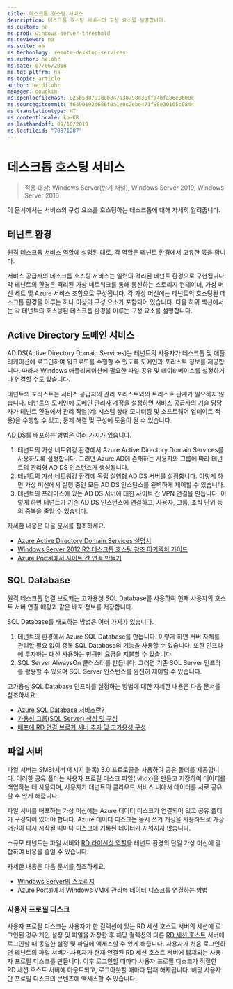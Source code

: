 ```yaml
---
title: 데스크톱 호스팅 서비스
description: 데스크톱 호스팅 서비스의 구성 요소를 설명합니다.
ms.custom: na
ms.prod: windows-server-threshold
ms.reviewer: na
ms.suite: na
ms.technology: remote-desktop-services
ms.author: helohr
ms.date: 07/06/2018
ms.tgt_pltfrm: na
ms.topic: article
author: heidilohr
manager: dougkim
ms.openlocfilehash: 025b5d8791d0b847a38798d36ffa4bfa86e0b00c
ms.sourcegitcommit: f6490192d686f0a1e0c2ebe471f98e30105c0844
ms.translationtype: HT
ms.contentlocale: ko-KR
ms.lasthandoff: 09/10/2019
ms.locfileid: "70871287"
---
```

# <a name="desktop-hosting-service"></a>데스크톱 호스팅 서비스

>적용 대상: Windows Server(반기 채널), Windows Server 2019, Windows Server 2016

이 문서에서는 서비스의 구성 요소를 호스팅하는 데스크톱에 대해 자세히 알려줍니다.

## <a name="tenant-environment"></a>테넌트 환경

[원격 데스크톱 서비스 역할](rds-roles.md)에 설명된 대로, 각 역할은 테넌트 환경에서 고유한 몫을 합니다.

서비스 공급자의 데스크톱 호스팅 서비스는 일련의 격리된 테넌트 환경으로 구현됩니다. 각 테넌트의 환경은 격리된 가상 네트워크를 통해 통신하는 스토리지 컨테이너, 가상 머신 세트 및 Azure 서비스 조합으로 구성됩니다. 각 가상 머신에는 테넌트의 호스팅된 데스크톱 환경을 이루는 하나 이상의 구성 요소가 포함되어 있습니다. 다음 하위 섹션에서는 각 테넌트의 호스팅된 데스크톱 환경을 이루는 구성 요소를 설명합니다.

## <a name="active-directory-domain-services"></a>Active Directory 도메인 서비스

AD DS(Active Directory Domain Services)는 테넌트의 사용자가 데스크톱 및 애플리케이션에 로그인하여 워크로드를 수행할 수 있도록 도메인과 포리스트 정보를 제공합니다. 따라서 Windows 애플리케이션에 필요한 파일 공유 및 데이터베이스를 설정하거나 연결할 수도 있습니다.

테넌트의 포리스트는 서비스 공급자의 관리 포리스트와의 트러스트 관계가 필요하지 않습니다. 테넌트의 도메인에 도메인 관리자 계정을 설정하면 서비스 공급자의 기술 담당자가 테넌트 환경에서 관리 작업(예: 시스템 상태 모니터링 및 소프트웨어 업데이트 적용)을 수행할 수 있고, 문제 해결 및 구성에 도움이 될 수 있습니다.

AD DS를 배포하는 방법은 여러 가지가 있습니다.

1. 테넌트의 가상 네트워킹 환경에서 Azure Active Directory Domain Services를 사용하도록 설정합니다. 그러면 Azure AD에 존재하는 사용자와 그룹에 따라 테넌트의 관리형 AD DS 인스턴스가 생성됩니다.
2. 테넌트의 가상 네트워킹 환경에 독립 실행형 AD DS 서버를 설정합니다. 이렇게 하면 가상 머신에서 실행 중인 모든 AD DS 인스턴스를 완벽하게 제어할 수 있습니다.
3. 테넌트의 프레미스에 있는 AD DS 서버에 대한 사이트 간 VPN 연결을 만듭니다. 이렇게 하면 테넌트가 기존 AD DS 인스턴스에 연결하고, 사용자, 그룹, 조직 단위 등의 중복을 줄일 수 있습니다.

자세한 내용은 다음 문서를 참조하세요.

* [Azure Active Directory Domain Services 설명서](https://docs.microsoft.com/azure/active-directory-domain-services/)
* [Windows Server 2012 R2 데스크톱 호스팅 참조 아키텍처 가이드](https://docs.microsoft.com/azure/vpn-gateway/vpn-gateway-howto-site-to-site-resource-manager-portal)
* [Azure Portal에서 사이트 간 연결 만들기](https://docs.microsoft.com/azure/vpn-gateway/vpn-gateway-howto-site-to-site-resource-manager-portal)

## <a name="sql-database"></a>SQL Database

원격 데스크톱 연결 브로커는 고가용성 SQL Database를 사용하여 현재 사용자의 호스트 서버 연결 매핑과 같은 배포 정보를 저장합니다.

SQL Database를 배포하는 방법은 여러 가지가 있습니다.

1. 테넌트의 환경에서 Azure SQL Database를 만듭니다. 이렇게 하면 서버 자체를 관리할 필요 없이 중복 SQL Database의 기능을 사용할 수 있습니다. 또한 인프라에 투자하는 대신 사용하는 만큼만 요금을 지불할 수 있습니다.
2. SQL Server AlwaysOn 클러스터를 만듭니다. 그러면 기존 SQL Server 인프라를 활용할 수 있으며 SQL Server 인스턴스를 완전히 제어할 수 있습니다.

고가용성 SQL Database 인프라를 설정하는 방법에 대한 자세한 내용은 다음 문서를 참조하세요.

* [Azure SQL Database 서비스란?](https://docs.microsoft.com/azure/sql-database/sql-database-technical-overview)
* [가용성 그룹(SQL Server) 생성 및 구성](https://docs.microsoft.com/sql/database-engine/availability-groups/windows/creation-and-configuration-of-availability-groups-sql-server?view=sql-server-2017)
* [배포에 RD 연결 브로커 서버 추가 및 고가용성 구성](rds-connection-broker-cluster.md)

## <a name="file-server"></a>파일 서버

파일 서버는 SMB(서버 메시지 블록) 3.0 프로토콜을 사용하여 공유 폴더를 제공합니다. 이러한 공유 폴더는 사용자 프로필 디스크 파일(.vhdx)을 만들고 저장하여 데이터를 백업하는 데 사용되며, 사용자가 테넌트의 클라우드 서비스 내에서 데이터를 서로 공유할 수 있게 해줍니다.

파일 서버를 배포하는 가상 머신에는 Azure 데이터 디스크가 연결되어 있고 공유 폴더가 구성되어 있어야 합니다. Azure 데이터 디스크는 동시 쓰기 캐싱을 사용하므로 가상 머신이 다시 시작될 때마다 디스크에 기록된 데이터가 지워지지 않습니다.

소규모 테넌트는 파일 서버와 [RD 라이선싱 역할](rds-roles.md#remote-desktop-licensing)을 테넌트 환경의 단일 가상 머신에 결합하여 비용을 줄일 수 있습니다.

자세한 내용은 다음 문서를 참조하세요.

* [Windows Server의 스토리지](../../storage/storage.md)
* [Azure Portal에서 Windows VM에 관리형 데이터 디스크를 연결하는 방법](https://docs.microsoft.com/azure/virtual-machines/windows/attach-managed-disk-portal?toc=%2Fazure%2Fvirtual-machines%2Fwindows%2Fclassic%2Ftoc.json)

### <a name="user-profile-disks"></a>사용자 프로필 디스크

사용자 프로필 디스크는 사용자가 한 컬렉션에 있는 RD 세션 호스트 서버의 세션에 로그인된 경우 개인 설정 및 파일을 저장한 후 해당 컬렉션의 다른 [RD 세션 호스트](rds-roles.md#remote-desktop-session-host) 서버에 로그인할 때 동일한 설정 및 파일에 액세스할 수 있게 해줍니다. 사용자가 처음 로그인하면 테넌트의 파일 서버가 사용자가 현재 연결된 RD 세션 호스트 서버에 탑재되는 사용자 프로필 디스크를 만듭니다. 이후 로그인할 때마다 사용자 프로필 디스크가 적절한 RD 세션 호스트 서버에 마운트되고, 로그아웃할 때마다 탑재 해제됩니다. 해당 사용자만 프로필 디스크의 콘텐츠에 액세스할 수 있습니다.